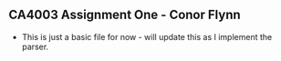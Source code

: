 ## CA4003 Assignment One - Conor Flynn ##
- This is just a basic file for now - will update this as I implement the
  parser.
